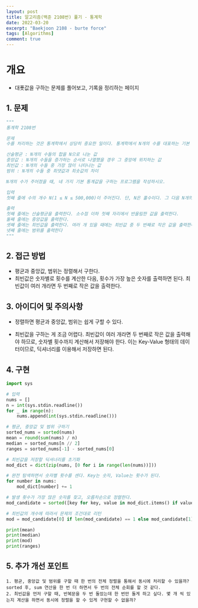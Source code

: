 ```yaml
---
layout: post
title: 알고리즘(백준 2108번) 풀기 - 통계학
date: 2022-03-20
excerpt: "Baekjoon 2108 - burte force"
tags: [Algorithms]
comment: true
---
```



# 개요
- 대푯값을 구하는 문제를 풀어보고, 기록을 정리하는 페이지


## 1. 문제

```python
"""
통계학 2108번

문제
수를 처리하는 것은 통계학에서 상당히 중요한 일이다. 통계학에서 N개의 수를 대표하는 기본 통계값에는 다음과 같은 것들이 있다. 단, N은 홀수라고 가정하자.

산술평균 : N개의 수들의 합을 N으로 나눈 값
중앙값 : N개의 수들을 증가하는 순서로 나열했을 경우 그 중앙에 위치하는 값
최빈값 : N개의 수들 중 가장 많이 나타나는 값
범위 : N개의 수들 중 최댓값과 최솟값의 차이

N개의 수가 주어졌을 때, 네 가지 기본 통계값을 구하는 프로그램을 작성하시오.

입력
첫째 줄에 수의 개수 N(1 ≤ N ≤ 500,000)이 주어진다. 단, N은 홀수이다. 그 다음 N개의 줄에는 정수들이 주어진다. 입력되는 정수의 절댓값은 4,000을 넘지 않는다.

출력
첫째 줄에는 산술평균을 출력한다. 소수점 이하 첫째 자리에서 반올림한 값을 출력한다.
둘째 줄에는 중앙값을 출력한다.
셋째 줄에는 최빈값을 출력한다. 여러 개 있을 때에는 최빈값 중 두 번째로 작은 값을 출력한다.
넷째 줄에는 범위를 출력한다
"""
```


## 2. 접근 방법
- 평균과 중앙값, 범위는 정렬해서 구한다.
- 최빈값은 숫자별로 횟수를 계산한 다음, 횟수가 가장 높은 숫자를 출력하면 된다. 최빈값이 여러 개라면 두 번째로 작은 값을 출력한다.


## 3. 아이디어 및 주의사항
- 정렬하면 평균과 중앙값, 범위는 쉽게 구할 수 있다.

- 최빈값을 구하는 게 조금 어렵다. 최빈값이 여러 개라면 두 번째로 작은 값을 출력해야 하므로, 숫자별 횟수까지 계산해서 저장해야 한다. 이는 Key-Value 형태의 데이터이므로, 딕셔너리를 이용해서 저장하면 된다.

## 4. 구현

```python
import sys

# 입력
nums = []
n = int(sys.stdin.readline())
for _ in range(n):
    nums.append(int(sys.stdin.readline()))

# 평균, 중앙값 및 범위 구하기
sorted_nums = sorted(nums)
mean = round(sum(nums) / n)
median = sorted_nums[n // 2]
ranges = sorted_nums[-1] - sorted_nums[0]

# 최빈값을 저장할 딕셔너리를 초기화
mod_dict = dict(zip(nums, [0 for i in range(len(nums))]))

# 완전 탐색하면서 숫자별 횟수를 센다. Key는 숫자, Value는 횟수가 된다.
for number in nums:
    mod_dict[number] += 1

# 발생 횟수가 가장 많은 숫자를 찾고, 오름차순으로 정렬한다.
mod_candidate = sorted([key for key, value in mod_dict.items() if value == max(mod_dict.values())])

# 최빈값의 개수에 따라서 문제의 조건대로 리턴
mod = mod_candidate[0] if len(mod_candidate) == 1 else mod_candidate[1]

print(mean)
print(median)
print(mod)
print(ranges)
```


## 5. 추가 개선 포인트
    1. 평균, 중앙값 및 범위를 구할 때 한 번의 전체 정렬을 통해서 동시에 처리할 수 있을까? sorted 후, sum 연산을 한 번 더 하면서 두 번의 전체 순회를 할 것 같다.
    2. 최빈값을 먼저 구할 때, 반복문을 두 번 돌았는데 한 번만 돌게 하고 싶다. 몇 개 씩 있는지 계산을 하면서 동시에 정렬을 할 수 있게 구현할 수 없을까?